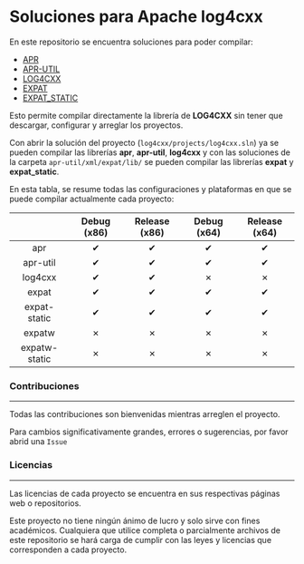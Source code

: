 # Soluciones para Apache log4cxx
En este repositorio se encuentra soluciones para poder compilar:

- [APR](https://apr.apache.org/)
- [APR-UTIL](https://apr.apache.org/)
- [LOG4CXX](https://logging.apache.org/log4cxx/)
- [EXPAT](https://libexpat.github.io/)
- [EXPAT_STATIC](https://libexpat.github.io/)

Esto permite compilar directamente la librería de **LOG4CXX** sin tener que descargar, configurar y arreglar los proyectos.

Con abrir la solución del proyecto (`log4cxx/projects/log4cxx.sln`) ya se pueden compilar las librerías **apr**, **apr-util**, **log4cxx** y con las soluciones de la carpeta `apr-util/xml/expat/lib/` se pueden compilar las librerías **expat** y **expat_static**.


En esta tabla, se resume todas las configuraciones y plataformas en que se puede compilar actualmente cada proyecto:

|               | Debug (x86) | Release (x86) | Debug (x64) | Release (x64) |
| :-----------: | :---------: | :-----------: | :---------: | :-----------: |
|      apr      |      ✔      |       ✔       |      ✔      |       ✔       |
|   apr-util    |      ✔      |       ✔       |      ✔      |       ✔       |
|    log4cxx    |      ✔      |       ✔       |      ✗      |       ✗       |
|     expat     |      ✔      |       ✔       |      ✔      |       ✔       |
| expat-static  |      ✔      |       ✔       |      ✔      |       ✔       |
|    expatw     |      ✗      |       ✗       |      ✗      |       ✗       |
| expatw-static |      ✗      |       ✗       |      ✗      |       ✗       |



### Contribuciones
---
Todas las contribuciones son bienvenidas mientras arreglen el proyecto.

Para cambios significativamente grandes, errores o sugerencias, por favor abrid una `Issue`



### Licencias
---
Las licencias de cada proyecto se encuentra en sus respectivas páginas web o repositorios.

Este proyecto no tiene ningún ánimo de lucro y solo sirve con fines académicos. Cualquiera que utilice completa o parcialmente archivos de este repositorio se hará carga de cumplir con las leyes y licencias que corresponden a cada proyecto.